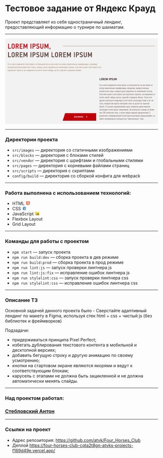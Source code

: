 # Тестовое задание от Яндекс Крауд

Проект представляет из себя одностраничный лендинг, предоставляющий информацию о турнире по шахматам.

---

<img src="./src/images/screen.png">

---

### Директории проекта

- `src/images` — директория со статичными изображениями
- `src/blocks` — директория с блоками стилей
- `src/vendor` — директория с шрифтами и глобальными стилями
- `src/pages` — директория с корневыми файлами страниц
- `src/scripts` — директория с скриптами
- `config/build` — директория со сборкой конфига для webpack

---

### Работа выполнена с использованием технологий:

- HTML <img src="https://raw.githubusercontent.com/devicons/devicon/1119b9f84c0290e0f0b38982099a2bd027a48bf1/icons/html5/html5-original.svg" title="HTML5" alt="HTML" width="15" height="12" />
- CSS <img src="https://raw.githubusercontent.com/devicons/devicon/1119b9f84c0290e0f0b38982099a2bd027a48bf1/icons/css3/css3-plain-wordmark.svg" title="CSS3" alt="CSS" width="15" height="12"/>
- JavaScript <img src="https://raw.githubusercontent.com/devicons/devicon/1119b9f84c0290e0f0b38982099a2bd027a48bf1/icons/javascript/javascript-original.svg" title="JavaScript" alt="JavaScript" width="15" height="12"/>
- Flexbox Layout
- Grid Layout

---

### Команды для работы с проектом

- `npm start` — запуск проекта
- `npm run build:dev` — сборка проекта в дев режиме
- `npm run build:prod` — сборка проекта в прод режиме
- `npm run lint:js` — запуск проверки линтнера js
- `npm run lint:js:fix` — исправление ошибок линтнера js
- `npm run stylelint:css` — запуск проверки линтнера css
- `npm run stylelint:css` — исправление ошибок линтнера css

---

### Описание ТЗ

Основной задачей данного проекта было - Сверстайте адаптивный лендинг по макету в Figma, используя стек html + css + чистый js (без библиотек и фреймворков)

Подзадачи:
- придерживаться принципа Pixel Perfect;
- избегать дублирования текстового контента в мобильной и десктопной версиях;
- добавить бегущую строку и другую анимацию по своему усмотрению;
- кнопки на стартовом экране являются якорями и ведут к соответствующим блокам;
- карусель с этапами не должна быть зацикленной и не должна автоматически менять слайды.

---

### Над проектом работал:
<h3><a href="https://github.com/atvk" target="_blank">Стебловский Антон</a></h3>

---


### Ссылки на проект

- Адрес репозитория: https://github.com/atvk/Four_Horses_Club
- Деплой https://four-horses-club-cqta2t8gn-atvks-projects-f169d49e.vercel.app/
